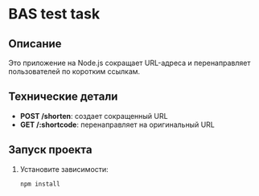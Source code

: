 # BAS test task

## Описание

Это приложение на Node.js сокращает URL-адреса и перенаправляет пользователей по коротким ссылкам.

## Технические детали

- **POST /shorten**: создает сокращенный URL
- **GET /:shortcode**: перенаправляет на оригинальный URL

## Запуск проекта

1. Установите зависимости:
   ```bash
   npm install